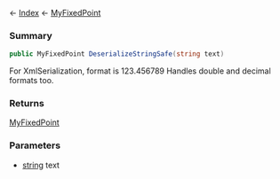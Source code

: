 ← [Index](Api-Index) ← [MyFixedPoint](VRage.MyFixedPoint)

### Summary

```csharp
public MyFixedPoint DeserializeStringSafe(string text)
```

For XmlSerialization, format is 123.456789 Handles double and decimal formats too.

### Returns

[MyFixedPoint](VRage.MyFixedPoint)

### Parameters

* [string](System.String) text
